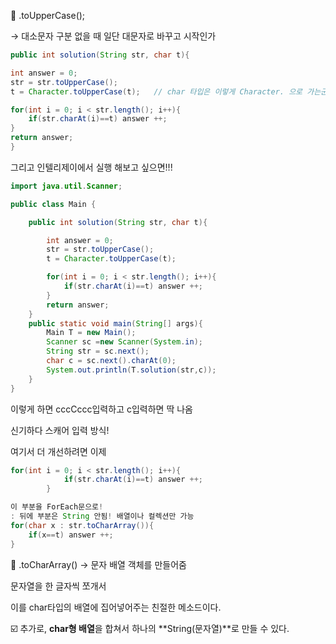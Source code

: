📌 .toUpperCase();

→ 대소문자 구분 없을 때 일단 대문자로 바꾸고 시작인가

```java
public int solution(String str, char t){

int answer = 0;
str = str.toUpperCase();
t = Character.toUpperCase(t);   // char 타입은 이렇게 Character. 으로 가는군

for(int i = 0; i < str.length(); i++){
	if(str.charAt(i)==t) answer ++;
}
return answer;
}
```

그리고 인텔리제이에서 실행 해보고 싶으면!!!

```java
import java.util.Scanner;

public class Main {

    public int solution(String str, char t){

        int answer = 0;
        str = str.toUpperCase();
        t = Character.toUpperCase(t);

        for(int i = 0; i < str.length(); i++){
            if(str.charAt(i)==t) answer ++;
        }
        return answer;
    }
    public static void main(String[] args){
        Main T = new Main();
        Scanner sc =new Scanner(System.in);
        String str = sc.next();
        char c = sc.next().charAt(0);
        System.out.println(T.solution(str,c));
    }
} 
```

이렇게 하면 cccCccc입력하고 c입력하면 딱 나옴 

신기하다 스캐어 입력 방식!

여기서 더 개선하려면 이제 

```java
for(int i = 0; i < str.length(); i++){
            if(str.charAt(i)==t) answer ++;
        }

이 부분을 ForEach문으로!
: 뒤에 부분은 String 안됨! 배열이나 컬렉션만 가능
for(char x : str.toCharArray()){
	if(x==t) answer ++;
}
```

📌 .toCharArray() → 문자 배열 객체를 만들어줌

문자열을 한 글자씩 쪼개서

이를 char타입의 배열에 집어넣어주는 친절한 메소드이다.

☑️ 추가로, **char형 배열**을 합쳐서 하나의 **String(문자열)**로 만들 수 있다.

